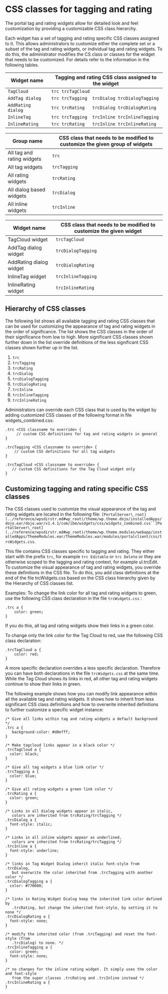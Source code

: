 # CSS classes for tagging and rating

The portal tag and rating widgets allow for detailed look and feel customization by providing a customizable CSS class hierarchy.

Each widget has a set of tagging and rating specific CSS classes assigned to it. This allows administrators to customize either the complete set or a subset of the tag and rating widgets, or individual tag and rating widgets. To do this, the administrator modifies the CS class or classes for the widget that needs to be customized. For details refer to the information in the following tables.

|Widget name|Tagging and rating CSS class assigned to the widget|
|-----------|---------------------------------------------------|
|`TagCloud`|`trc trcTagCloud`|
|`AddTag dialog`|`trc trcTagging  trcDialog trcDialogTagging`|
|`AddRating dialog`|`trc trcRating   trcDialog trcDialogRating`|
|`InlineTag`|`trc trcTagging  trcInline trcInlineTagging`|
|`InlineRating`|`trc trcRating   trcInline trcInlineRating`|

|Group name|CSS class that needs to be modified to customize the given group of widgets|
|----------|---------------------------------------------------------------------------|
|All tag and rating widgets|`trc`|
|All tag widgets|`trcTagging`|
|All rating widgets|`trcRating`|
|All dialog based widgets|`trcDialog`|
|All inline widgets|`trcInline`|

|Widget name|CSS class that needs to be modified to customize the given widget|
|-----------|-----------------------------------------------------------------|
|TagCloud widget|`trcTagCloud`|
|AddTag dialog widget|`trcDialogTagging`|
|AddRating dialog widget|`trcDialogRating`|
|InlineTag widget|`trcInlineTagging`|
|InlineRating widget|`trcInlineRating`|

## Hierarchy of CSS classes

The following list shows all available tagging and rating CSS classes that can be used for customizing the appearance of tag and rating widgets in the order of significance. The list shows the CSS classes in the order of their significance from low to high. More significant CSS classes shown further down in the list override definitions of the less significant CSS classes shown further up in the list.

1.  `trc`
2.  `trcTagging`
3.  `trcRating`
4.  `trcDialog`
5.  `trcDialogTagging`
6.  `trcDialogRating`
7.  `trcInline`
8.  `trcInlineTagging`
9.  `trcInlineRating`

Administrators can override each CSS class that is used by the widget by adding customized CSS classes of the following format in file widgets\_combined.css:

```
.trc <CSS classname to override> {
     // custom CSS definitions for tag and rating widgets in general
}
    
.trcTagging <CSS classname to override> {
    // custom CSS definitions for all tag widgets
}
    
.trcTagCloud <CSS classname to override> {
   // custom CSS definitions for the Tag Cloud widget only
}
```

## Customizing tagging and rating specific CSS classes

The CSS classes used to customize the visual appearance of the tag and rating widgets are located in the following file: `[PortalServer\_root](../reference/wpsdirstr.md#wp_root)/theme/wp.theme.dojo/installedApps/dojo.ear/dojo.war/v1.4.1/com/ibm/widgets/css/widgets_combined.css``[PortalServer\_root](../reference/wpsdirstr.md#wp_root)/theme/wp.theme.modules/webapp/installedApps/ThemeModules.ear/ThemeModules.war/modules/portalclient/css/trcWidgets.css`.

This file contains CSS classes specific to tagging and rating. They either start with the prefix `trc`, for example `trc Editable` or `trc Delete` or they are otherwise scoped to the tagging and rating context, for example ul.trcEdit. To customize the visual appearance of tag and rating widgets, you override these definitions in the CSS file. To do this, you add class definitions at the end of the file trcWidgets.css based on the CSS class hierarchy given by the Hierarchy of CSS classes list.

Examples: To change the link color for all tag and rating widgets to green, use the following CSS class declaration in the file `trcWidgets.css` :

```
.trc a {
    color: green;
}
```

If you do this, all tag and rating widgets show their links in a green color.

To change only the link color for the Tag Cloud to red, use the following CSS class declaration:

```
.trcTagCloud a {
    color: red;
}
```

A more specific declaration overrides a less specific declaration. Therefore you can have both declarations in the file `trcWidgets.css` at the same time. While the Tag Cloud shows its links in red, all other tag and rating widgets continue to show their links in green.

The following example shows how you can modify link appearance within all the available tag and rating widgets. It shows how to inherit from less significant CSS class definitions and how to overwrite inherited definitions to further customize a specific widget instance:

```
/* Give all links within tag and rating widgets a default background */
.trc a {
   background-color: #d0efff;
}

/* Make tagcloud links appear in a black color */
.trcTagCloud a {
  color: black;
}

/* Give all tag widgets a blue link color */
.trcTagging a {
  color: blue;
}

/* Give all rating widgets a green link color */
.trcRating a {
  color: green;
}

/* Links in all dialog widgets appear in italic,
   colors are inherited from trcRating/trcTagging */
.trcDialog a {
  font-style: italic;
}

/* Links in all inline widgets appear as underlined,
   colors are inherited from trcRating/trcTagging */
.trcInline a {
  font-style: underline;
}

/* links in Tag Widget Dialog inherit italic font-style from .trcDialog,
   but overwrite the color inherited from .trcTagging with another color */
.trcDialogTagging a {
  color: #770000;
}

/* links in Rating Widget Dialog keep the inherited link color defined by 
   .trcRating, but change the inherited font-style, by setting it to none */
.trcDialogRating a {
  font-style: none;
}

/* modify the inherited color (from .trcTagging) and reset the font-style (from
   .trcDialog) to none. */
.trcInlineTagging a {
  color: green;
  font-style: none;
}

/* no changes for the inline rating widget. It simply uses the color and font-style
   from the super classes .trcRating and .trcInline instead */
.trcInlineRating a {
}
```


